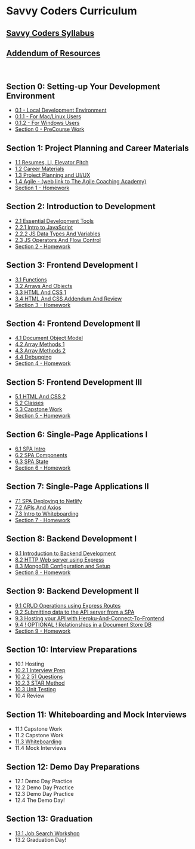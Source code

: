 # Savvy Coders Curriculum

## [Savvy Coders Syllabus](Section00/0-Syllabus.md)

## [Addendum of Resources](AddendumOfResources/AddendumOfResources.md)

<br>

## Section 0: **Setting-up Your Development Environment**

- [0.1 - Local Development Environment](Section00/0.1-Local-dev-environment.md)
- [0.1.1 - For Mac/Linux Users](Section00/0.1.1-ForMacUsers.md)
- [0.1.2 - For Windows Users](Section00/0.1.2-ForWindowsUsers.md)
- [Section 0 - PreCourse Work](Section00/0-PreHomework.md)

## Section 1: **Project Planning and Career Materials**

- [1.1 Resumes, LI, Elevator Pitch](Section01/1.1-Resumes-Linkedin-Elevator-Pitch.md)
- [1.2 Career Materials](Section01/1.2-CareerMaterialsLinks.md)
- [1.3 Project Planning and UI/UX](Section01/1.3-ProjectPlanning-UI-UX.md)
- [1.4 Agile - (web link to The Agile Coaching Academy)](https://courses.theagilecoach.com/users/sign_in)
- [Section 1 - Homework](Section01/1-Homework.md)

## Section 2: **Introduction to Development**

- [2.1 Essential Development Tools](Section02/2.1-EssentialDevTools.md)
- [2.2.1 Intro to JavaScript](Section02/2.2.1-IntroToJavaScript.md)
- [2.2.2 JS Data Types And Variables](Section02/2.2.2-DataTypesAndVariables.md)
- [2.3 JS Operators And Flow Control](Section02/2.3-JSOperatorsAndFlowControl.md)
- [Section 2 - Homework](Section02/2-Homework.md)

## Section 3: **Frontend Development I**

- [3.1 Functions](Section03/3.1-Functions.md)
- [3.2 Arrays And Objects](Section03/3.2-DataCollections.md)
- [3.3 HTML And CSS 1](Section03/3.3-HTMLAndCSSBasics.md)
- [3.4 HTML And CSS Addendum And Review](Section03/3.4-CSSAddendum-UnitsAndVariables.md)
- [Section 3 - Homework](Section03/3-Homework.md)

## Section 4: **Frontend Development II**

- [4.1 Document Object Model](Section04/4.1-DocumentObjectModel.md)
- [4.2 Array Methods 1](Section04/4.2-ArrayMethods1.md)
- [4.3 Array Methods 2](Section04/4.3-ArrayMethods2.md)
- [4.4 Debugging](Section04/4.4-DebuggingWithVSCode.md)
- [Section 4 - Homework](Section04/4-Homework.md)

## Section 5: **Frontend Development III**

- [5.1 HTML And CSS 2](Section05/5.1-IntermediateHTMLAndCSS.md)
- [5.2 Classes](Section05/5.2-JavaScriptClasses.md)
- [5.3 Capstone Work](Section05/5.3-CapstoneWork.md)
- [Section 5 - Homework](Section05/5-Homework.md)

## Section 6: **Single-Page Applications I**

- [6.1 SPA Intro](Section06/6.1-SPAIntro.md)
- [6.2 SPA Components](Section06/6.2-SPAComponents.md)
- [6.3 SPA State](Section06/6.3-SPAState.md)
- [Section 6 - Homework](Section06/6-Homework.md)

## Section 7: **Single-Page Applications II**

- [7.1 SPA Deploying to Netlify](Section07/7.1-DeployingToNetlify.md)
- [7.2 APIs And Axios](Section07/7.2-APIsAndAxios1.md)
- [7.3 Intro to Whiteboarding](Section07/7.3-Whiteboarding.md)
- [Section 7 - Homework](Section07/7-Homework.md)

## Section 8: **Backend Development I**

- [8.1 Introduction to Backend Development](Section08/8.1-BackendDevelopment.md)
- [8.2 HTTP Web server using Express](Section08/8.2-HTTP-Server-using-Express.md)
- [8.3 MongoDB Configuration and Setup](Section08/8.3-MongoDB-Config-and-Setup.md)
- [Section 8 - Homework](Section08/8-Homework.md)

## Section 9: **Backend Development II**

- [9.1 CRUD Operations using Express Routes](Section09/9.1-CRUD-Operations-Using-Express-Routes.md)
- [9.2 Submitting data to the API server from a SPA](Section09/9.2-Submit-Data-To-API-From-SPA.md)
- [9.3 Hosting your API with Heroku-And-Connect-To-Frontend](Section09/9.3-Heroku-Hosting-Connect-To-Frontend.md)
- [9.4 ! OPTIONAL ! Relationships in a Document Store DB](Section09/9.4-OPTIONAL-Relationships.md)
- [Section 9 - Homework](Section09/9-Homework.md)

## Section 10: **Interview Preparations**

- 10.1 Hosting
- [10.2.1 Interview Prep](Section10/10.2.1-InterviewPrep.md)
- [10.2.2 51 Questions](Section10/10.2.2-51Questions.md)
- [10.2.3 STAR Method](Section10/10.2.3-STARmethod.md)
- [10.3 Unit Testing](Section10/10.3-Unit-Testing.md)
- 10.4 Review

## Section 11: **Whiteboarding and Mock Interviews**

- 11.1 Capstone Work
- 11.2 Capstone Work
- [11.3 Whiteboarding](Section11/11.3-Whiteboarding.md)
- 11.4 Mock Interviews

## Section 12: **Demo Day Preparations**

- 12.1 Demo Day Practice
- 12.2 Demo Day Practice
- 12.3 Demo Day Practice
- 12.4 The Demo Day!

## Section 13: **Graduation**

- [13.1 Job Search Workshop](Section13/13.1-PostGraduationResources.md)
- 13.2 Graduation Day!
